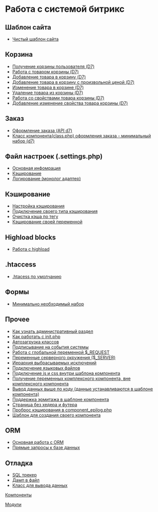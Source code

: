 # Работа с системой битрикс

## Шаблон сайта
* [Чистый шаблон сайта](https://github.com/SidiGi/bitrix-info/wiki/%D0%A7%D0%B8%D1%81%D1%82%D1%8B%D0%B9-%D1%88%D0%B0%D0%B1%D0%BB%D0%BE%D0%BD-%D1%81%D0%B0%D0%B9%D1%82%D0%B0)

## Корзина
* [Получение корзины пользователя (D7)](https://github.com/SidiGi/bitrix-info/wiki/%D0%9F%D0%BE%D0%BB%D1%83%D1%87%D0%B5%D0%BD%D0%B8%D0%B5-%D0%BA%D0%BE%D1%80%D0%B7%D0%B8%D0%BD%D1%8B-%D0%BF%D0%BE%D0%BB%D1%8C%D0%B7%D0%BE%D0%B2%D0%B0%D1%82%D0%B5%D0%BB%D1%8F-(D7))
* [Работа с товаром корзины (D7)](https://github.com/SidiGi/bitrix-info/wiki/%D0%A0%D0%B0%D0%B1%D0%BE%D1%82%D0%B0-%D1%81-%D1%82%D0%BE%D0%B2%D0%B0%D1%80%D0%BE%D0%BC-%D0%BA%D0%BE%D1%80%D0%B7%D0%B8%D0%BD%D1%8B-(D7))
* [Добавление товара в корзину (D7)](https://github.com/SidiGi/bitrix-info/wiki/%D0%94%D0%BE%D0%B1%D0%B0%D0%B2%D0%BB%D0%B5%D0%BD%D0%B8%D0%B5-%D1%82%D0%BE%D0%B2%D0%B0%D1%80%D0%B0-%D0%B2-%D0%BA%D0%BE%D1%80%D0%B7%D0%B8%D0%BD%D1%83-(D7))
* [Добавление товара в корзину с произвольной ценой (D7)](https://github.com/SidiGi/bitrix-info/wiki/%D0%94%D0%BE%D0%B1%D0%B0%D0%B2%D0%BB%D0%B5%D0%BD%D0%B8%D0%B5-%D1%82%D0%BE%D0%B2%D0%B0%D1%80%D0%B0-%D0%B2-%D0%BA%D0%BE%D1%80%D0%B7%D0%B8%D0%BD%D1%83-%D1%81-%D0%BF%D1%80%D0%BE%D0%B8%D0%B7%D0%B2%D0%BE%D0%BB%D1%8C%D0%BD%D0%BE%D0%B9-%D1%86%D0%B5%D0%BD%D0%BE%D0%B9-(D7))
* [Изменение товара в корзине (D7)](https://github.com/SidiGi/bitrix-info/wiki/%D0%98%D0%B7%D0%BC%D0%B5%D0%BD%D0%B5%D0%BD%D0%B8%D0%B5-%D1%82%D0%BE%D0%B2%D0%B0%D1%80%D0%B0-%D0%B2-%D0%BA%D0%BE%D1%80%D0%B7%D0%B8%D0%BD%D0%B5-(D7))
* [Удаление товара из корзины (D7)](https://github.com/SidiGi/bitrix-info/wiki/%D0%A3%D0%B4%D0%B0%D0%BB%D0%B5%D0%BD%D0%B8%D0%B5-%D1%82%D0%BE%D0%B2%D0%B0%D1%80%D0%B0-%D0%B8%D0%B7-%D0%BA%D0%BE%D1%80%D0%B7%D0%B8%D0%BD%D1%8B-(D7))
* [Работа со свойствами товара корзины (D7)](https://github.com/SidiGi/bitrix-info/wiki/%D0%A0%D0%B0%D0%B1%D0%BE%D1%82%D0%B0-%D1%81%D0%BE-%D1%81%D0%B2%D0%BE%D0%B9%D1%81%D1%82%D0%B2%D0%B0%D0%BC%D0%B8-%D1%82%D0%BE%D0%B2%D0%B0%D1%80%D0%B0-%D0%BA%D0%BE%D1%80%D0%B7%D0%B8%D0%BD%D1%8B-(D7))
* [Добавление изменение свойства товара корзины (D7)](https://github.com/SidiGi/bitrix-info/wiki/%D0%94%D0%BE%D0%B1%D0%B0%D0%B2%D0%BB%D0%B5%D0%BD%D0%B8%D0%B5-%D0%B8%D0%B7%D0%BC%D0%B5%D0%BD%D0%B5%D0%BD%D0%B8%D0%B5-%D1%81%D0%B2%D0%BE%D0%B9%D1%81%D1%82%D0%B2%D0%B0-%D1%82%D0%BE%D0%B2%D0%B0%D1%80%D0%B0-%D0%BA%D0%BE%D1%80%D0%B7%D0%B8%D0%BD%D1%8B-(D7))

## Заказ
* [Оформление заказа (API d7)](https://github.com/SidiGi/bitrix-info/wiki/%D0%94%D0%BE%D0%B1%D0%B0%D0%B2%D0%BB%D0%B5%D0%BD%D0%B8%D0%B5-%D0%B7%D0%B0%D0%BA%D0%B0%D0%B7%D0%B0-(d7))
* [Класс компонента(class.php) оформления заказа - минимальный набор (d7)](https://gist.github.com/SidiGi/2f1c3ba4590ebe8460a6ed44e6f4d7d6)

## Файл настроек (.settings.php)
* [Основная инфомрация](https://gist.github.com/SidiGi/f6ceccd9e7bdd1d5e12e)
* [Кэширование](https://gist.github.com/SidiGi/3d59c415593549d73d6c)
* [Логирование (монолог адаптер)](https://github.com/bitrix-expert/monolog-adapter)

## Кэширование
* [Настройка кэширования](https://gist.github.com/SidiGi/3d59c415593549d73d6c)
* [Подключение своего типа кэширования](https://gist.github.com/SidiGi/6f429d9e026a735a2946)
* [Очистка кэша по тегу](https://gist.github.com/SidiGi/648d5d92e053239f6b9b)
* [Кэширование своей переменной](https://github.com/SidiGi/bitrix-info/wiki/%D0%9A%D1%8D%D1%88%D0%B8%D1%80%D0%BE%D0%B2%D0%B0%D0%BD%D0%B8%D0%B5-%D1%81%D0%B2%D0%BE%D0%B5%D0%B9-%D0%BF%D0%B5%D1%80%D0%B5%D0%BC%D0%B5%D0%BD%D0%BD%D0%BE%D0%B9)

## Highload blocks
* [Работа с highload](https://gist.github.com/SidiGi/10406ce7029f6adba1ee)

## .htaccess
* [.htacess по умолчанию](https://github.com/SidiGi/bitrix-info/wiki/.htaccess)

## Формы
* [Минимально необходимый набор](https://github.com/SidiGi/bitrix-info/wiki/%D0%9C%D0%B8%D0%BD%D0%B8%D0%BC%D0%B0%D0%BB%D1%8C%D0%BD%D0%BE-%D0%BD%D0%B5%D0%BE%D0%B1%D1%85%D0%BE%D0%B4%D0%B8%D0%BC%D1%8B%D0%B9-%D0%BD%D0%B0%D0%B1%D0%BE%D1%80-%D0%B4%D0%BB%D1%8F-%D1%80%D0%B0%D0%B1%D0%BE%D1%82%D1%8B-%D1%81-%D1%84%D0%BE%D1%80%D0%BC%D0%B0%D0%BC%D0%B8)

## Прочее
* [Как узнать административный раздел](https://gist.github.com/SidiGi/e81f51d66af2d5ff2608)
* [Как работать с init.php](https://gist.github.com/SidiGi/e593885cf9954a565b16)
* [Автозагрузка классов](https://gist.github.com/SidiGi/f49846a9c0704c9277ba)
* [Подписывание на события системы](https://gist.github.com/SidiGi/00fce260ee1fa0f2d433)
* [Работа с глобальной переменной $_REQUEST](https://gist.github.com/SidiGi/b7748b4bf2d070cb8b48)
* [Переменные серверного окружения ($_SERVER)](https://gist.github.com/SidiGi/f18abd008822cec9b46e)
* [Иерархия выбрасываемых исключений](https://gist.github.com/SidiGi/2e6087ed9e6c08fb1c95)
* [Подключение языковых файлов](https://gist.github.com/SidiGi/649c654f5481de034c3d)
* [Подключение js и css внутри шаблона компонента](https://gist.github.com/SidiGi/247ee4084c59456de3b9)
* [Получение переменных комплексного компонента, вне комплексного компонента](https://gist.github.com/SidiGi/00f72c5ad818f2d292b8)
* [Вывод данных выше по коду (данные устанавливаются в шаблоне компонента)](https://gist.github.com/SidiGi/5eae0e2ecc9aa875539d)
* [Поддержка эрмитажа в шаблоне компонента](https://github.com/SidiGi/bitrix-info/wiki/%D0%9F%D0%BE%D0%B4%D0%B4%D0%B5%D1%80%D0%B6%D0%BA%D0%B0-%D1%8D%D1%80%D0%BC%D0%B8%D1%82%D0%B0%D0%B6%D0%B0-%D0%B2-%D1%88%D0%B0%D0%B1%D0%BB%D0%BE%D0%BD%D0%B5-%D0%BA%D0%BE%D0%BC%D0%BF%D0%BE%D0%BD%D0%B5%D0%BD%D1%82%D0%B0)
* [Страница без хедера и футера](https://github.com/SidiGi/bitrix-info/wiki/%D0%A1%D1%82%D1%80%D0%B0%D0%BD%D0%B8%D1%86%D0%B0-%D0%B1%D0%B5%D0%B7-%D1%85%D0%B5%D0%B4%D0%B5%D1%80%D0%B0-%D0%B8-%D1%84%D1%83%D1%82%D0%B5%D1%80%D0%B0)
* [Проброс кэширования в component_epilog.php](https://github.com/SidiGi/bitrix-info/wiki/%D0%9F%D1%80%D0%BE%D0%B1%D1%80%D0%BE%D1%81-%D0%BF%D0%B5%D1%80%D0%B5%D0%BC%D0%B5%D0%BD%D0%BD%D1%8B%D1%85-%D0%B8%D0%B7-%D0%BA%D1%8D%D1%88%D0%B8%D1%80%D1%83%D0%B5%D0%BC%D0%BE%D0%B9-%D0%BE%D0%B1%D0%BB%D0%B0%D1%81%D1%82%D0%B8-%D0%BA%D0%BE%D0%BC%D0%BF%D0%BE%D0%BD%D0%B5%D0%BD%D1%82%D0%B0-%D0%B2-component_epilog.php)
* [Шаблон для создания своего компонента](https://github.com/SidiGi/bx-boilerplate)

## ORM
* [Основная работа с ORM](https://gist.github.com/SidiGi/cb32e6d458c17ae569dd)
* [Прямые запросы к базе данных](https://gist.github.com/SidiGi/003e4022f9be72b14e10)

## Отладка
* [SQL трекер](https://gist.github.com/SidiGi/340c5b19aeefa117aea0)
* [Дамп в файл](https://gist.github.com/SidiGi/b7748b4bf2d070cb8b48)
* [Класс для вывода данных](https://gist.github.com/SidiGi/f42463b8e7a743de0c29)

[Компоненты](https://github.com/SidiGi/bitrix-info/wiki/%D0%9A%D0%BE%D0%BC%D0%BF%D0%BE%D0%BD%D0%B5%D0%BD%D1%82%D1%8B)

[Модули](https://github.com/SidiGi/bitrix-info/wiki/%D0%9C%D0%BE%D0%B4%D1%83%D0%BB%D0%B8)